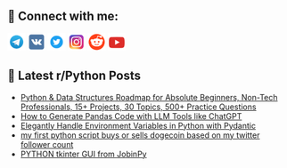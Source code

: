 ## 🔎 Connect with me:
[<img src="https://github.com/bullbesh/bullbesh/blob/main/images/Telegram.png" width="32" height="32" />](https://t.me/bullbesh)
[<img src="https://github.com/bullbesh/bullbesh/blob/main/images/VK.png" width="32" height="32" />](https://vk.com/bullbesh)
[<img src="https://github.com/bullbesh/bullbesh/blob/main/images/Twitter.png" width="32" height="32" />](https://twitter.com/bullbesh1)
[<img src="https://github.com/bullbesh/bullbesh/blob/main/images/Instagram.png" width="32" height="32" />](https://www.instagram.com/bullbesh)
[<img src="https://github.com/bullbesh/bullbesh/blob/main/images/Reddit.png" width="32" height="32" />](https://www.reddit.com/user/bullbesh)
[<img src="https://github.com/bullbesh/bullbesh/blob/main/images/YouTube.png" width="32" height="32" />](https://www.youtube.com/channel/UCtfjRs6uzgq5mfm8S06WTcg)

## 📕 Latest r/Python Posts
<!-- BLOG-POST-LIST:START -->
- [Python &amp; Data Structures Roadmap for Absolute Beginners, Non-Tech Professionals, 15+ Projects, 30 Topics, 500+ Practice Questions](https://www.reddit.com/r/Python/comments/134gjps/python_data_structures_roadmap_for_absolute/)
- [How to Generate Pandas Code with LLM Tools like ChatGPT](https://www.reddit.com/r/Python/comments/134gi9x/how_to_generate_pandas_code_with_llm_tools_like/)
- [Elegantly Handle Environment Variables in Python with Pydantic](https://www.reddit.com/r/Python/comments/134g767/elegantly_handle_environment_variables_in_python/)
- [my first python script buys or sells dogecoin based on my twitter follower count](https://www.reddit.com/r/Python/comments/134f34l/my_first_python_script_buys_or_sells_dogecoin/)
- [PYTHON tkinter GUI from JobinPy](https://www.reddit.com/r/Python/comments/134bhwu/python_tkinter_gui_from_jobinpy/)
<!-- BLOG-POST-LIST:END -->
